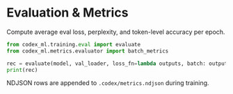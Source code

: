 # Evaluation & Metrics

Compute average eval loss, perplexity, and token-level accuracy per epoch.

```python
from codex_ml.training.eval import evaluate
from codex_ml.metrics.evaluator import batch_metrics

rec = evaluate(model, val_loader, loss_fn=lambda outputs, batch: outputs.loss, metrics_fn=batch_metrics)
print(rec)
```

NDJSON rows are appended to `.codex/metrics.ndjson` during training.
